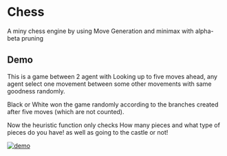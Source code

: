 # Chess
A miny chess engine by using Move Generation and minimax with alpha-beta pruning


## Demo

This is a game between 2 agent with Looking up to five moves ahead, any agent select one movement between some other movements with same goodness randomly.

Black or White won the game randomly according to the branches created after five moves (which are not counted).

Now the heuristic function only checks How many pieces and what type of pieces do you have! as well as going to the castle or not!

[![demo](https://asciinema.org/a/335480.svg)](https://asciinema.org/a/hW2diSOhWIqwm1MDJ5HKTBigM)
